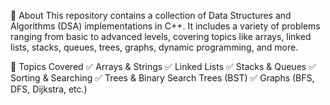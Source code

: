 📌 About
This repository contains a collection of Data Structures and Algorithms (DSA) implementations in C++. It includes a variety of problems ranging from basic to advanced levels, covering topics like arrays, linked lists, stacks, queues, trees, graphs, dynamic programming, and more.

📌 Topics Covered
✅ Arrays & Strings
✅ Linked Lists
✅ Stacks & Queues
✅ Sorting & Searching
✅ Trees & Binary Search Trees (BST)
✅ Graphs (BFS, DFS, Dijkstra, etc.)
